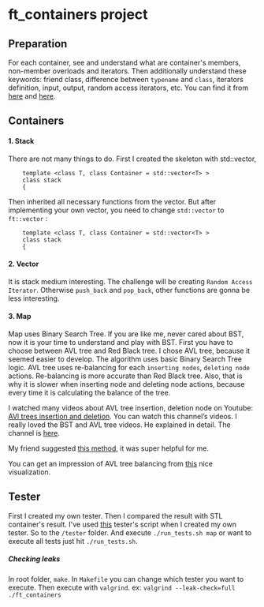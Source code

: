 # ft_containers project

## Preparation
For each container, see and understand what are container's members, non-member overloads and iterators. Then additionally understand these keywords: friend class, difference between ```typename``` and ```class```, iterators definition, input, output, random access iterators, etc. 
You can find it from [here](https://legacy.cplusplus.com/) and [here](https://en.cppreference.com/w/).

## Containers
#### 1. Stack
There are not many things to do.
First I created the skeleton with std::vector, 
```
    template <class T, class Container = std::vector<T> >
    class stack
    {
```
Then inherited all necessary functions from the vector. 
But after implementing your own vector, you need to change ```std::vector``` to ```ft::vector``` :
```
    template <class T, class Container = std::vector<T> >
    class stack
    {
```

#### 2. Vector
It is stack medium interesting. The challenge will be creating ```Random Access Iterator```. Otherwise ```push_back``` and ```pop_back```, other functions are gonna be less interesting. 

#### 3. Map
Map uses Binary Search Tree. If you are like me, never cared about BST, now it is your time to understand and play with BST. 
First you have to choose between AVL tree and Red Black tree. I chose AVL tree, because it seemed easier to develop. The algorithm uses basic Binary Search Tree logic. 
AVL tree uses re-balancing for each ```inserting nodes```, ```deleting node``` actions. Re-balancing is more accurate than Red Black tree. Also, that is why it is slower when inserting node and deleting node actions, because every time it is calculating the balance of the tree. 

I watched many videos about AVL tree insertion, deletion node on Youtube:
[AVl trees insertion and deletion](https://youtu.be/otiDcwZbCo4). You can watch this channel’s videos. I really loved the BST and AVL tree videos. He explained in detail. The channel is [here](https://www.youtube.com/@SimpleSnippets). 

My friend suggested [this method](https://www.geeksforgeeks.org/traversing-a-map-or-unordered_map-in-cpp-stl/), it was super helpful for me. 

You can get an impression of AVL tree balancing from [this](https://www.cs.usfca.edu/~galles/visualization/AVLtree.html) nice visualization.

## Tester
First I created my own tester. Then I compared the result with STL container's result. 
I've used [this](https://github.com/valentinllpz/containers_unit_tests) tester's script when I created my own tester. 
So to the ```/tester``` folder. And execute ```./run_tests.sh map``` or want to execute all tests just hit ```./run_tests.sh```.
##### Checking leaks
In root folder, ```make```. In ```Makefile``` you can change which tester you want to execute. Then execute with ```valgrind```. ex: ```valgrind --leak-check=full ./ft_containers ```
